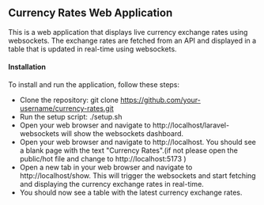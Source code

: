 
## Currency Rates Web Application
This is a web application that displays live currency exchange rates using websockets. The exchange rates are fetched from an API and displayed in a table that is updated in real-time using websockets.

#### Installation
To install and run the application, follow these steps:

- Clone the repository:
git clone https://github.com/your-username/currency-rates.git
- Run the setup script:
./setup.sh
- Open your web browser and navigate to http://localhost/laravel-websockets will show the websockets dashboard.
- Open your web browser and navigate to http://localhost. You should see a blank page with the text "Currency Rates".(if not please open the public/hot file and change to http://localhost:5173
  )
- Open a new tab in your web browser and navigate to http://localhost/show. This will trigger
the websockets and start fetching and displaying the currency exchange rates in real-time.
- You should now see a table with the latest currency exchange rates.

